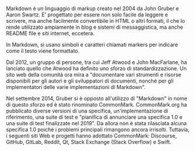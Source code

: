 <!-- @format -->

Markdown è un linguaggio di markup creato nel 2004 da John Gruber e Aaron Swartz.
E' progettato per essere non solo facile da leggere e scrivere, ma anche facilmente convertibile in HTML o altri formati, il che lo rende utilizzato ampiamente in blog e sistemi di messaggistica, ma anche README file e siti internet, eccetera.

In Markdown, si usano simboli e caratteri chiamati markers per indicare come il testo viene formattato.

Dal 2012, un gruppo di persone, tra cui Jeff Atwood e John MacFarlane, ha lanciato quello che Atwood ha definito uno sforzo di standardizzazione.
Un sito web della comunità ora mira a "documentare vari strumenti e risorse disponibili per gli autori e gli sviluppatori di documenti, nonché per gli implementatori delle varie implementazioni di Markdown".

Nel settembre 2014, Gruber si è opposto all'utilizzo di "Markdown" in nome di questo sforzo ed è stato rinominato CommonMark.
CommonMark.org ha pubblicato diverse versioni di una specifica, un'implementazione di riferimento, una suite di test e "pianifica di annunciare una specifica 1.0 e una suite di test finalizzate nel 2019".
Da allora non è stata rilasciata alcuna specifica 1.0 poiché i problemi principali rimangono ancora irrisolti.
Tuttavia, i seguenti siti Web e progetti hanno adottato CommonMark: Discourse, GitHub, GitLab, Reddit, Qt, Stack Exchange (Stack Overflow) e Swift.
